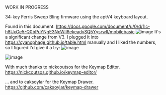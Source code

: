 WORK IN PROGRESS

34-key Ferris Sweep Bling firmware using the aptV4 keyboard layout.

Found in this document: https://docs.google.com/document/u/0/d/1Ic-h8UxGe5-Q0bPuYNgE3NoWiI8ekeadvSQ5YysrwII/mobilebasic
![image](https://github.com/user-attachments/assets/71c8195f-4746-466f-9c3c-5dbe5c00efa7)
It's a significant change from V3. I plugged it into https://cyanophage.github.io/table.html manually and I liked the numbers, so I figured I'd give it a try:
![image](https://github.com/user-attachments/assets/9a817407-fa56-4891-8798-cd02f1275d4c)

![image](https://github.com/user-attachments/assets/815a2bab-14bc-4473-98f2-be42cc77adb8)

With much thanks to nickcoutsos for the Keymap Editor. https://nickcoutsos.github.io/keymap-editor/

... and to caksoylar for the Keymap Drawer. https://github.com/caksoylar/keymap-drawer







